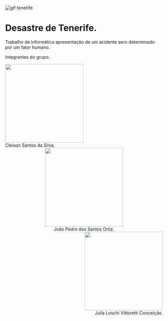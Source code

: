 ![gif tenerife](https://user-images.githubusercontent.com/101893127/165876033-6fd0e029-9d3c-4455-9d51-bb80ec650717.gif)

# Desastre de Tenerife.
 
Trabalho de informática apresentação de um acidente aero determinado por um fator humano.
  

Integrantes do grupo.

<div align="left">
<img src="https://user-images.githubusercontent.com/101893127/165876080-18e7b3e6-b2b5-4000-b900-6ff80bc77b3e.jpg" width="250px" />
</div>
<div align="left">
Cleison Santos da Silva.
<div align="center">
<img src="https://user-images.githubusercontent.com/101893127/165876237-17574dae-8c98-44cd-95f4-da95e1171dc1.jpg" width="250px" />
</div>
<div align="center">
João Pedro dos Santos Ortiz.
<div align="right">
<img src="https://user-images.githubusercontent.com/101893127/165876236-a8f7a526-57c3-49b3-862f-cc7ed284b83e.jpg" width="250px" />
</div>
<div align="right">
Julia Loschi Vittoretti Conceição.


